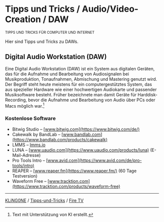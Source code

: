 # Tipps und Tricks / Audio/Video-Creation / DAW

<small>TIPPS UND TRICKS FÜR COMPUTER UND INTERNET</small>

Hier sind Tipps und Tricks zu DAWs.

## Digital Audio Workstation (DAW)

Eine Digital Audio Workstation (DAW) ist ein System aus digitalen Geräten, das für die Aufnahme und Bearbeitung von Audiosignalen bei Musikproduktion, Tonaufnahmen, Abmischung und Mastering genutzt wird. Der Begriff steht heute meistens für ein computergestütztes System, das aus spezieller Hardware wie einer hochwertigen Audiokarte und passender Musiksoftware besteht. Früher bezeichnete man damit Geräte für Harddisk-Recording, bevor die Aufnahme und Bearbeitung von Audio über PCs oder Macs möglich war.[^1]

### Kostenlose Software

* Bitwig Studio – [www.bitwig.com](https://www.bitwig.com/de/)
* Cakewalk by BandLab – [www.bandlab.com](https://www.bandlab.com/products/cakewalk)
* LMMS – [lmms.io](https://lmms.io/)
* LUNA – [www.uaudio.com](https://www.uaudio.com/products/luna) (E-Mail-Adresse)
* Pro Tools Intro – [www.avid.com](https://www.avid.com/de/pro-tools/intro)
* REAPER – [www.reaper.fm](https://www.reaper.fm/) (60 Tage Testversion)
* Waveform Free – [www.tracktion.com](https://www.tracktion.com/products/waveform-free)

[^1]: Text mit Unterstützung von KI erstellt.

---

[KLiNG0NE](https://github.com/KLiNG0NE/) / [Tipps-und-Tricks](https://github.com/KLiNG0NE/Tipps-und-Tricks) / [Fire TV](README.md)
